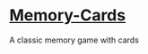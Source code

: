 # [Memory-Cards](https://jaron-corapi.github.io/Memory-Cards/index.html)
A classic memory game with cards
